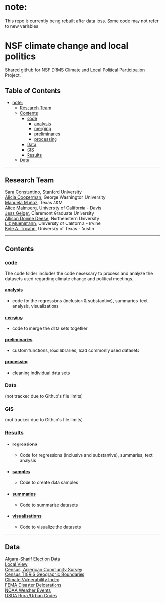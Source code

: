 # note: 
This repo is currently being rebuilt after data loss. Some code may not refer to new variables

# NSF climate change and local politics <!-- omit in toc -->
Shared github for NSF DRMS Climate and Local Political Participation Project. 

## Table of Contents <!-- omit in toc -->
- [note:](#note)
  - [Research Team](#research-team)
  - [Contents](#contents)
    - [code](#code)
      - [analysis](#analysis)
      - [merging](#merging)
      - [preliminaries](#preliminaries)
      - [processing](#processing)
    - [Data](#data)
    - [GIS](#gis)
    - [Results](#results)
  - [Data](#data-1)

____

## Research Team
[Sara Constantino](https://sustainability.stanford.edu/people/sara-constantino),  Stanford University  
[Alicia Cooperman](https://www.aliciacooperman.com/), George Washington University  
[Manuela Muñoz](https://www.manuelamunoz.com/), Texas A&M  
[Alice Malmberg](https://www.alicemalmberg.com/), University of California - Davis  
[Jess Geiger](https://www.jessgeiger.com/), Claremont Graduate University  
[Allison Donine Deese](https://cssh.northeastern.edu/student/allison-donine/), Northeastern University  
[Liz Muehlmann](https://liz-muehlmann.github.io/), University of California - Irvine  
[Kyle A. Trojahn](https://kyletrojahn.com/), University of Texas - Austin  

____
## Contents
### [code](/code/)  
The code folder includes the code necessary to process and analyze the datasets used regarding climate change and political meetings.
#### [analysis](/code/analysis/)
- code for the regressions (inclusion & substantive), summaries, text analysis, visualizations
#### [merging](/code/merging/)
- code to merge the data sets together
#### [preliminaries](/code/preliminaries/)
- custom functions, load libraries, load commonly used datasets
#### [processing](/code/processing/)
- cleaning individual data sets
### Data 
(not tracked due to Github's file limits)
### GIS 
(not tracked due to Github's file limits)
### [Results](/results/)
- #### [regressions](/results/regressions/)
  - Code for regressions (inclusive and substantive), summaries, text analysis
- #### [samples](/results/samples/)
  - Code to create data samples
- #### [summaries](/results/summaries/)
  - Code to summarize datasets
- #### [visualizations](/results/visualizations/)
  - Code to visualize the datasets

____
## Data
[Algara-Sharif Election Data](https://doi.org/10.7910/DVN/DGUMFI)  
[Local View](https://dataverse.harvard.edu/dataset.xhtml?persistentId=doi:10.7910/DVN/NJTBEM)  
[Census, American Community Survey](https://www.census.gov/programs-surveys/acs/data.html)  
[Census TIGRIS Geographic Boundaries](https://www.census.gov/geographies/mapping-files.html)  
[Climate Vulnerability Index](https://github.com/wachiuphd/CVI)  
[FEMA Disaster Delcarations](https://www.fema.gov/openfema-data-page/disaster-declarations-summaries-v2)  
[NOAA Weather Events](https://www.ncdc.noaa.gov/stormevents/ftp.jsp)  
[USDA Rural/Urban Codes](https://www.ers.usda.gov/data-products/rural-urban-continuum-codes/documentation/)

